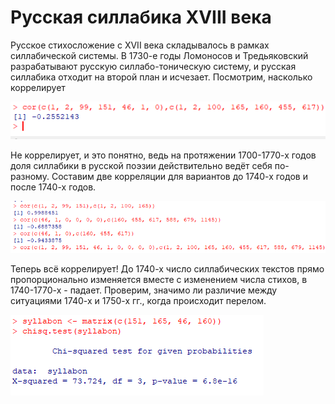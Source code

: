 # Русская силлабика XVIII века
Русское стихосложение с XVII века складывалось в рамках силлабической системы. В 1730-е годы Ломоносов и Тредьяковский разрабатывают русскую силлабо-тоническую систему, и русская силлабика отходит на второй план и исчезает. Посмотрим, насколько коррелирует

![](https://github.com/calturins/calturins/blob/master/1700-1770.png)

Не коррелирует, и это понятно, ведь на протяжении 1700-1770-х годов доля силлабики в русской поэзии действительно ведёт себя по-разному. Составим две корреляции для вариантов до 1740-х годов и после 1740-х годов.

![](https://github.com/calturins/calturins/blob/master/different.png)

Теперь всё коррелирует! До 1740-х число силлабических текстов прямо пропорционально изменяется вместе с изменением числа стихов, в 1740-1770-х - падает.
Проверим, значимо ли различие между ситуациями 1740-х и 1750-х гг., когда происходит перелом.

![](https://github.com/calturins/calturins/blob/master/%D0%A1%D0%BD%D0%B8%D0%BC%D0%BE%D0%BA%20%D1%8D%D0%BA%D1%80%D0%B0%D0%BD%D0%B0%20(735).png)
